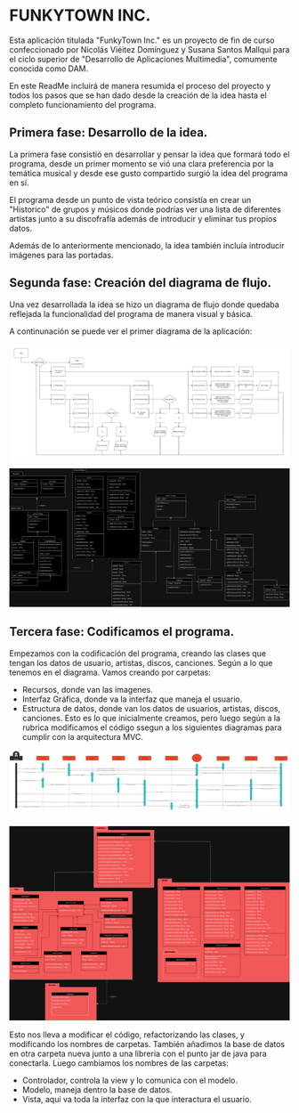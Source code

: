# FUNKYTOWN INC.
Esta aplicación titulada "FunkyTown Inc." es un proyecto de fin de curso confeccionado por Nicolás Viéitez Domínguez y Susana Santos Mallqui para el ciclo superior de "Desarrollo de Aplicaciones Multimedia", comumente conocida como DAM.

En este ReadMe incluirá de manera resumida el proceso del proyecto y todos los pasos que se han dado desde la creación de la idea hasta el completo funcionamiento del programa.

## Primera fase: Desarrollo de la idea.
La primera fase consistió en desarrollar y pensar la idea que formará todo el programa, desde un primer momento se vió una clara preferencia por la temática musical y desde ese gusto compartido surgió la idea del programa en sí.

El programa desde un punto de vista teórico consistía en crear un "Historico" de grupos y músicos donde podrías ver una lista de diferentes artistas junto a su discofrafía además de introducir y eliminar tus propios datos.

Además de lo anteriormente mencionado, la idea también incluía introducir imágenes para las portadas.

## Segunda fase: Creación del diagrama de flujo.
Una vez desarrollada la idea se hizo un diagrama de flujo donde quedaba reflejada la funcionalidad del programa de manera visual y básica.

A continunación se puede ver el primer diagrama de la aplicación:

![El primer diagrama de flujo de nuestra aplicación](Readme/DiagramaDeFlujo1.png)



![El diagrama de clases inicial de nuestra apliación](Readme/DiagramaDeClasesProyectoDam1.drawio.png)


## Tercera fase: Codificamos el programa.
Empezamos con la codificación del programa, creando las clases que tengan los datos de usuario, artistas, discos, canciones. Según a lo que tenemos en el diagrama. Vamos creando por carpetas: 
  - Recursos, donde van las imagenes.
  - Interfaz Gráfica, donde va la interfaz que maneja el usuario.
  - Estructura de datos, donde van los datos de usuarios, artistas, discos, canciones.
Esto es lo que inicialmente creamos, pero luego según a la rubrica modificamos el código ssegun a los siguientes diagramas para cumplir con la arquitectura MVC.


![El diagrama de secuencia de nuestra aplicación](Readme/Diagramasecuencial.jpg)




![El segundo diagrama de clases inicial de nuestra apliación](Readme/DiagramaDeClases.png)



Esto nos lleva a modificar el código, refactorizando las clases, y modificando los nombres de carpetas. También añadimos la base de datos en otra carpeta nueva junto a una libreria con el punto jar de java para conectarla. Luego cambiamos los nombres de las carpetas:
  - Controlador, controla la view y lo comunica con el modelo.
  - Modelo, maneja dentro la base de datos.
  - Vista, aqui va toda la interfaz con la que interactura el usuario.





